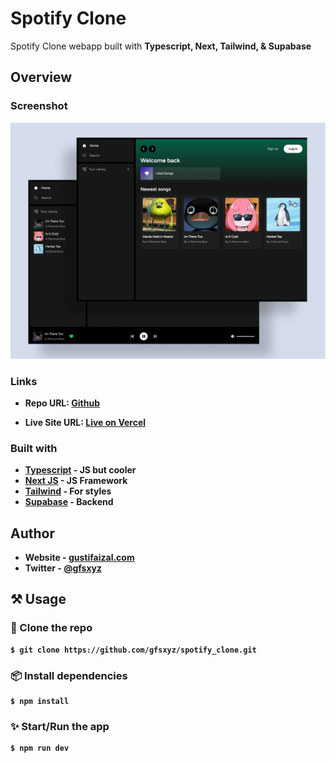 # Spotify Clone

Spotify Clone webapp built with <b>Typescript, Next, Tailwind, & Supabase<b>

## Overview

### Screenshot

![Homepage](./shot.png)

### Links

- Repo URL: [Github](https://github.com/gfsxyz/spotify_clone)

- Live Site URL: [Live on Vercel](https://spotify-clone-gfsxyz.vercel.app/)

### Built with

- [Typescript](https://www.typescriptlang.org/) - JS but cooler
- [Next JS](https://nextjs.org/) - JS Framework
- [Tailwind](https://tailwindcss.com/) - For styles
- [Supabase](https://supabase.com/) - Backend

## Author

- Website - [gustifaizal.com](https://gustifaizal.com/)
- Twitter - [@gfsxyz](https://twitter.com/gfsxyz)

## ⚒ Usage

### 👥 Clone the repo

```shell
$ git clone https://github.com/gfsxyz/spotify_clone.git
```

### 📦 Install dependencies

```shell
$ npm install
```

### ✨ Start/Run the app

```shell
$ npm run dev
```
